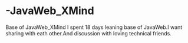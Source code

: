 # -JavaWeb_XMind
Base of JavaWeb_XMind
I spent 18 days leaning base of JavaWeb.I want sharing with eath other.And discussion with loving technical friends.
